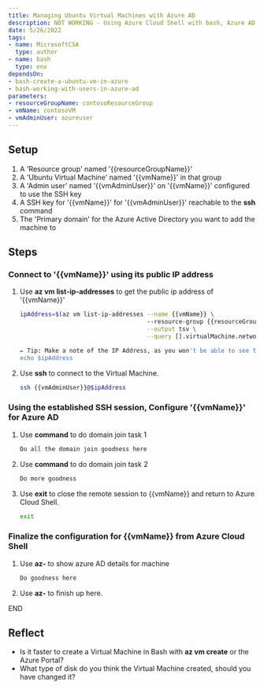 ```yaml
---
title: Managing Ubuntu Virtual Machines with Azure AD
description: NOT WORKING - Using Azure Cloud Shell with bash, Azure AD join and manage an Ubuntu Virtual Machine
date: 5/26/2022
tags:
- name: MicrosoftCSA
  type: author
- name: bash
  type: env
dependsOn:
- bash-create-a-ubuntu-vm-in-azure
- bash-working-with-users-in-azure-ad
parameters:
- resourceGroupName: contosoResourceGroup
- vmName: contosoVM
- vmAdminUser: azureuser
---
```


## Setup

1. A 'Resource group' named '{{resourceGroupName}}'
2. A 'Ubuntu Virtual Machine' named '{{vmName}}' in that group
3. A 'Admin user' named '{{vmAdminUser}}' on '{{vmName}}' configured to use the SSH key
4. A SSH key for '{{vmName}}' for '{{vmAdminUser}}' reachable to the **ssh** command
5. The 'Primary domain' for the Azure Active Directory you want to add the machine to

## Steps

### Connect to '{{vmName}}' using its public IP address

1. Use **az vm list-ip-addresses** to get the public ip address of '{{vmName}}'

   ```bash
   ipAddress=$(az vm list-ip-addresses --name {{vmName}} \ 
                                       --resource-group {{resourceGroupName}} \
                                       --output tsv \
                                       --query [].virtualMachine.network.publicIpAddresses[].ipAddress)
   
   ✏️ Tip: Make a note of the IP Address, as you won't be able to see the variable when you are in on the VM
   echo $ipAddress
   ```

2. Use **ssh** to connect to the Virtual Machine.

   ```bash
   ssh {{vmAdminUser}}@$ipAddress
   ```

### Using the established SSH session, Configure '{{vmName}}' for Azure AD

1. Use **command** to do domain join task 1

   ```bash
   Do all the domain join goodness here
   ```

2. Use **command** to do domain join task 2

   ```bash
   Do more goodness
   ```

3. Use **exit** to close the remote session to {{vmName}} and return to Azure Cloud Shell.

   ```bash
   exit
   ```

### Finalize the configuration for {{vmName}} from Azure Cloud Shell

1. Use **az-** to show azure AD details for machine

   ```bash
   Do goodness here
   ```
2. Use **az-** to finish up here.

END

## Reflect

- Is it faster to create a Virtual Machine in Bash with **az vm create** or the Azure Portal?
- What type of disk do you think the Virtual Machine created, should you have changed it?
